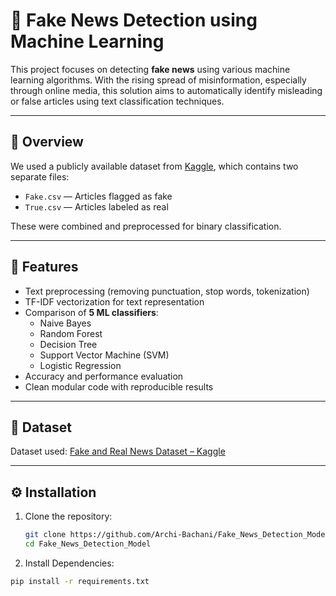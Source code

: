 # 📰 Fake News Detection using Machine Learning

This project focuses on detecting **fake news** using various machine learning algorithms. With the rising spread of misinformation, especially through online media, this solution aims to automatically identify misleading or false articles using text classification techniques.

---

## 📌 Overview

We used a publicly available dataset from [Kaggle](https://www.kaggle.com/clmentbisaillon/fake-and-real-news-dataset), which contains two separate files:

- `Fake.csv` — Articles flagged as fake
- `True.csv` — Articles labeled as real

These were combined and preprocessed for binary classification.

---

## 🚀 Features

- Text preprocessing (removing punctuation, stop words, tokenization)
- TF-IDF vectorization for text representation
- Comparison of **5 ML classifiers**:
  - Naive Bayes
  - Random Forest
  - Decision Tree
  - Support Vector Machine (SVM)
  - Logistic Regression
- Accuracy and performance evaluation
- Clean modular code with reproducible results

---

## 📁 Dataset

Dataset used: [Fake and Real News Dataset – Kaggle](https://www.kaggle.com/clmentbisaillon/fake-and-real-news-dataset)

---

## ⚙️ Installation

1. Clone the repository:

   ```bash
   git clone https://github.com/Archi-Bachani/Fake_News_Detection_Model.git
   cd Fake_News_Detection_Model

   ```

2. Install Dependencies:

```bash
pip install -r requirements.txt

```
